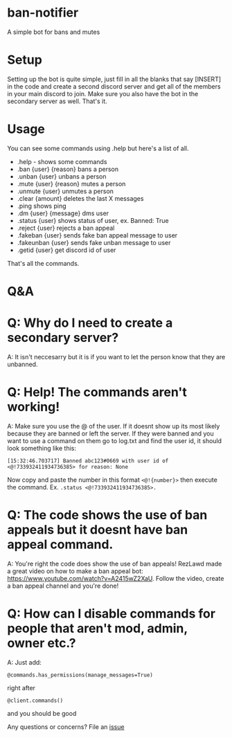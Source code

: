 # ban-notifier
A simple bot for bans and mutes


# Setup

Setting up the bot is quite simple, just fill in all the blanks that say [INSERT] in the code and create a second discord server and get all of the members in your main discord to join. Make sure you also have the bot in the secondary server as well. That's it. 


# Usage

You can see some commands using .help but here's a list of all.

- .help - shows some commands
- .ban {user} {reason} bans a person
- .unban {user} unbans a person
- .mute {user} {reason} mutes a person
- .unmute {user} unmutes a person
- .clear {amount} deletes the last X messages
- .ping shows ping
- .dm {user} {message} dms user
- .status {user} shows status of user, ex. Banned: True
- .reject {user} rejects a ban appeal
- .fakeban {user} sends fake ban appeal message to user
- .fakeunban {user} sends fake unban message to user
- .getid {user} get discord id of user

That's all the commands.


# Q&A

# Q: Why do I need to create a secondary server?
A: It isn't neccesarry but it is if you want to let the person know that they are unbanned.

# Q: Help! The commands aren't working!
A: Make sure you use the @ of the user. If it doesnt show up its most likely because they are banned or left the server. If they were banned and you want to use a command on them go to log.txt and find the user id, it should look something like this: 
```
[15:32:46.703717] Banned abc123#0669 with user id of <@!733932411934736385> for reason: None
``` 
Now copy and paste the number in this format `<@!{number}>` then execute the command. Ex. `.status <@!733932411934736385>.`

# Q: The code shows the use of ban appeals but it doesnt have ban appeal command.
A: You're right the code does show the use of ban appeals! RezLawd made a great video on how to make a ban appeal bot: https://www.youtube.com/watch?v=A2415wZ2XaU. Follow the video, create a ban appeal channel and you're done!

# Q: How can I disable commands for people that aren't mod, admin, owner etc.?
A: Just add: 
```
@commands.has_permissions(manage_messages=True)
```
right after 
```
@client.commands()
```
and you should be good


Any questions or concerns? File an [issue](https://github.com/ddozzi/ban-notifier/issues/new)
